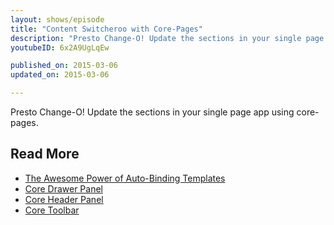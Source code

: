 ```yaml
---
layout: shows/episode
title: "Content Switcheroo with Core-Pages"
description: "Presto Change-O! Update the sections in your single page app using core-pages."
youtubeID: 6x2A9UgLqEw

published_on: 2015-03-06
updated_on: 2015-03-06

---
```


Presto Change-O! Update the sections in your single page app using core-pages.

## Read More

- [The Awesome Power of Auto-Binding Templates](/web/shows/polycasts/season-2/awesome-power-of-auto-binding)
- [Core Drawer Panel](/web/shows/polycasts/season-1/core-drawer-panel)
- [Core Header Panel](/web/shows/polycasts/season-1/core-header-panel)
- [Core Toolbar](/web/shows/polycasts/season-1/core-toolbar)
